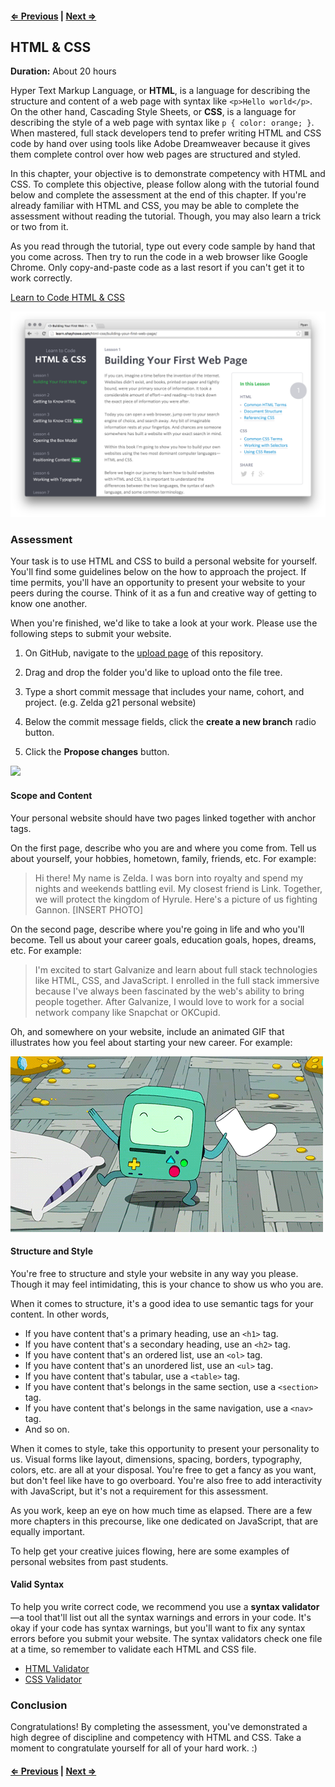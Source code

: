 #### [⇐ Previous](05_atom.md) | [Next ⇒](07_algebra.md)

## HTML & CSS

**Duration:** About 20 hours

Hyper Text Markup Language, or **HTML**, is a language for describing the structure and content of a web page with syntax like `<p>Hello world</p>`. On the other hand, Cascading Style Sheets, or **CSS**, is a language for describing the style of a web page with syntax like `p { color: orange; }`. When mastered, full stack developers tend to prefer writing HTML and CSS code by hand over using tools like Adobe Dreamweaver because it gives them complete control over how web pages are structured and styled.

In this chapter, your objective is to demonstrate competency with HTML and CSS. To complete this objective, please follow along with the tutorial found below and complete the assessment at the end of this chapter. If you're already familiar with HTML and CSS, you may be able to complete the assessment without reading the tutorial. Though, you may also learn a trick or two from it.

As you read through the tutorial, type out every code sample by hand that you come across. Then try to run the code in a web browser like Google Chrome. Only copy-and-paste code as a last resort if you can't get it to work correctly.

[Learn to Code HTML & CSS][learn-html-css]

[![](images/html_css.png)][learn-html-css]

### Assessment

Your task is to use HTML and CSS to build a personal website for yourself. You'll find some guidelines below on the how to approach the project. If time permits, you'll have an opportunity to present your website to your peers during the course. Think of it as a fun and creative way of getting to know one another.

When you're finished, we'd like to take a look at your work. Please use the following steps to submit your website.

1. On GitHub, navigate to the [upload page][upload] of this repository.

1. Drag and drop the folder you'd like to upload onto the file tree.

1. Type a short commit message that includes your name, cohort, and project. (e.g. Zelda g21 personal website)

1. Below the commit message fields, click the **create a new branch** radio button.

1. Click the **Propose changes** button.

![](images/html_css.gif)

#### Scope and Content

Your personal website should have two pages linked together with anchor tags.

On the first page, describe who you are and where you come from. Tell us about yourself, your hobbies, hometown, family, friends, etc. For example:

> Hi there! My name is Zelda. I was born into royalty and spend my nights and weekends battling evil. My closest friend is Link. Together, we will protect the kingdom of Hyrule. Here's a picture of us fighting Gannon. [INSERT PHOTO]

On the second page, describe where you're going in life and who you'll become. Tell us about your career goals, education goals, hopes, dreams, etc. For example:

> I'm excited to start Galvanize and learn about full stack technologies like HTML, CSS, and JavaScript. I enrolled in the full stack immersive because I've always been fascinated by the web's ability to bring people together. After Galvanize, I would love to work for a social network company like Snapchat or OKCupid.

Oh, and somewhere on your website, include an animated GIF that illustrates how you feel about starting your new career. For example:

![](images/bmo.gif)

#### Structure and Style

You're free to structure and style your website in any way you please. Though it may feel intimidating, this is your chance to show us who you are.

When it comes to structure, it's a good idea to use semantic tags for your content. In other words,

- If you have content that's a primary heading, use an `<h1>` tag.
- If you have content that's a secondary heading, use an `<h2>` tag.
- If you have content that's an ordered list, use an `<ol>` tag.
- If you have content that's an unordered list, use an `<ul>` tag.
- If you have content that's tabular, use a `<table>` tag.
- If you have content that's belongs in the same section, use a `<section>` tag.
- If you have content that's belongs in the same navigation, use a `<nav>` tag.
- And so on.

When it comes to style, take this opportunity to present your personality to us. Visual forms like layout, dimensions, spacing, borders, typography, colors, etc. are all at your disposal. You're free to get a fancy as you want, but don't feel like have to go overboard. You're also free to add interactivity with JavaScript, but it's not a requirement for this assessment.

As you work, keep an eye on how much time as elapsed. There are a few more chapters in this precourse, like one dedicated on JavaScript, that are equally important.

To help get your creative juices flowing, here are some examples of personal websites from past students.

#### Valid Syntax

To help you write correct code, we recommend you use a **syntax validator**—a tool that'll list out all the syntax warnings and errors in your code. It's okay if your code has syntax warnings, but you'll want to fix any syntax errors before you submit your website. The syntax validators check one file at a time, so remember to validate each HTML and CSS file.

- [HTML Validator](https://validator.w3.org/#validate_by_upload)
- [CSS Validator](https://jigsaw.w3.org/css-validator/#validate_by_upload)

### Conclusion

Congratulations! By completing the assessment, you've demonstrated a high degree of discipline and competency with HTML and CSS. Take a moment to congratulate yourself for all of your hard work. :)

#### [⇐ Previous](05_atom.md) | [Next ⇒](07_algebra.md)

[learn-html-css]: http://learn.shayhowe.com/html-css/building-your-first-web-page/
[upload]: https://github.com/gSchool/fs-precourse/upload/master
